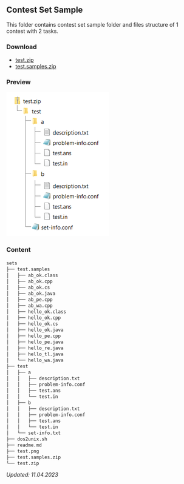 ## Contest Set Sample
This folder contains contest set sample folder and files structure of 1 contest with 2 tasks.

### Download 
- [test.zip](test.zip)
- [test.samples.zip](test.samples.zip)

### Preview
![test.png](test.png)

### Content
```
sets
├── test.samples
│   ├── ab_ok.class
│   ├── ab_ok.cpp
│   ├── ab_ok.cs
│   ├── ab_ok.java
│   ├── ab_pe.cpp
│   ├── ab_wa.cpp
│   ├── hello_ok.class
│   ├── hello_ok.cpp
│   ├── hello_ok.cs
│   ├── hello_ok.java
│   ├── hello_pe.cpp
│   ├── hello_pe.java
│   ├── hello_re.java
│   ├── hello_tl.java
│   └── hello_wa.java
├── test
│   ├── a
│   │   ├── description.txt
│   │   ├── problem-info.conf
│   │   ├── test.ans
│   │   └── test.in
│   ├── b
│   │   ├── description.txt
│   │   ├── problem-info.conf
│   │   ├── test.ans
│   │   └── test.in
│   └── set-info.txt
├── dos2unix.sh
├── readme.md
├── test.png
├── test.samples.zip
└── test.zip
```
_Updated: 11.04.2023_
